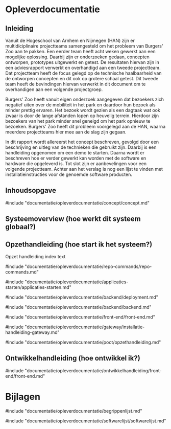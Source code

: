 # Opleverdocumentatie

## Inleiding
Vanuit de Hogeschool van Arnhem en Nijmegen (HAN) zijn er multidiciplinaire projectteams samengesteld om het probleem van Burgers' Zoo aan te pakken. Een eerder team heeft acht weken gewerkt aan een mogelijke oplossing. Daarbij zijn er onderzoeken gedaan, concepten ontworpen, prototypes uitgewerkt en getest. De resultaten hiervan zijn in een adviesrapport verwerkt en overhandigd aan een tweede projectteam. Dat projectteam heeft de focus gelegd op de technische haalbaarheid van de ontworpen concepten en dit ook op grotere schaal getest. Dit tweede team heeft de bevindingen hiervan verwerkt in dit document om te overhandigen aan een volgende projectgroep.

Burgers' Zoo heeft vanuit eigen onderzoek aangegeven dat bezoekers zich negatief uiten over de mobiliteit in het park en daardoor hun bezoek als minder prettig ervaren. Het bezoek wordt gezien als een dagtaak wat ook zwaar is door de lange afstanden lopen op heuvelig terrein. Hierdoor zijn bezoekers van het park minder snel geneigd om het park opnieuw te bezoeken. Burgers' Zoo heeft dit probleem voorgelegd aan de HAN, waarna meerdere projectteams hier mee aan de slag zijn gegaan.

In dit rapport wordt allereerst het concept beschreven, gevolgd door een beschrijving en uitleg van de technieken die gebruikt zijn. Daarbij is een handleiding opgenomen om een demo te starten. Daarna wordt er beschreven hoe er verder gewerkt kan worden met de software en hardware die opgeleverd is. Tot slot zijn er aanbevelingen voor een volgende projectteam. Achter aan het verslag is nog een lijst te vinden met installatieinstructies voor de genoemde software producten.

## Inhoudsopgave
<!-- toc -->

#include "documentatie/opleverdocumentatie/concept/concept.md"

## Systeemoverview (hoe werkt dit systeem globaal?)

## Opzethandleiding (hoe start ik het systeem?)

Opzet handleiding index text


#include "documentatie/opleverdocumentatie/repo-commands/repo-commands.md"

#include "documentatie/opleverdocumentatie/applicaties-starten/applicaties-starten.md"

#include "documentatie/opleverdocumentatie/backend/deployment.md"

#include "documentatie/opleverdocumentatie/backend/backend.md"

#include "documentatie/opleverdocumentatie/front-end/front-end.md"

#include "documentatie/opleverdocumentatie/gateway/installatie-handleiding-gateway.md"

#include "documentatie/opleverdocumentatie/poot/opzethandleiding.md"

## Ontwikkelhandleiding (hoe ontwikkel ik?)

#include "documentatie/opleverdocumentatie/ontwikkelhandleiding/front-end/front-end.md"

# Bijlagen

#include "documentatie/opleverdocumentatie/begrippenlijst.md"

#include "documentatie/opleverdocumentatie/softwarelijst/softwarelijst.md"

